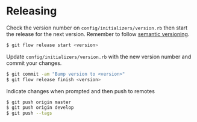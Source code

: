 # Releasing

Check the version number on `config/initializers/version.rb` then start the release for the next version.
Remember to follow [semantic versioning](config/initializers/version.rb).

```sh
$ git flow release start <version>
```

Update `config/initializers/version.rb` with the new version number and commit your changes.

```sh
$ git commit -am "Bump version to <version>"
$ git flow release finish <version>
```

Indicate changes when prompted and then push to remotes

```sh
$ git push origin master
$ git push origin develop
$ git push --tags
```

